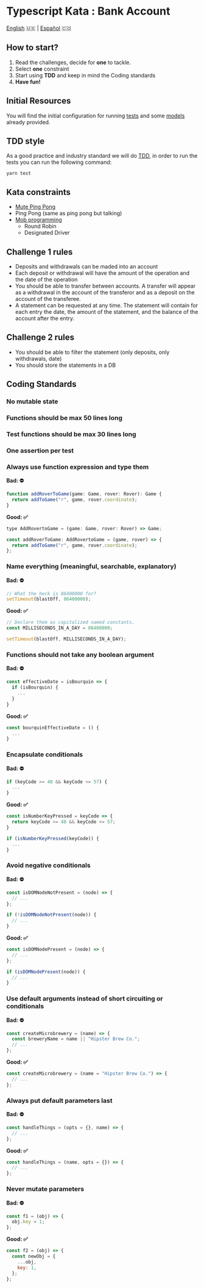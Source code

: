 # Typescript Kata : Bank Account

[English](README.md) 🇺🇸 | [Español](README.es.md) 🇨🇴

## How to start?

1. Read the challenges, decide for **one** to tackle.
2. Select **one** constraint
3. Start using **TDD** and keep in mind the Coding standards
4. **Have fun!**

## Initial Resources

You will find the initial configuration for running [tests](index.test.ts) and some [models](src/models.d.ts) already provided.

## TDD style

As a good practice and industry standard we will do [TDD](https://en.wikipedia.org/wiki/Test-driven_development), in order to run the tests you can run the following command:

```shell
yarn test
```

## Kata constraints

- [Mute Ping Pong](https://kata-log.rocks/mute-ping-pong)
- Ping Pong (same as ping pong but talking)
- [Mob programming](https://kata-log.rocks/mob-programming)
  - Round Robin
  - Designated Driver

## Challenge 1 rules

- Deposits and withdrawals can be maded into an account
- Each deposit or withdrawal will have the amount of the operation and the date of the operation
- You should be able to transfer between accounts. A transfer will appear as a withdrawal in the account of the transferor and as a deposit on the account of the transferee.
- A statement can be requested at any time. The statement will contain for each entry the date, the amount of the statement, and the balance of the account after the entry.

## Challenge 2 rules

- You should be able to filter the statement (only deposits, only withdrawals, date)
- You should store the statements in a DB

## Coding Standards

### No mutable state

### Functions should be max 50 lines long

### Test functions should be max 30 lines long

### One assertion per test

### Always use function expression and type them

**Bad: ⛔️**

```javascript
function addRoverToGame(game: Game, rover: Rover): Game {
  return addToGame("r", game, rover.coordinate);
}
```

**Good: ✅**

```javascript
type AddRovertoGame = (game: Game, rover: Rover) => Game;

const addRoverToGame: AddRovertoGame = (game, rover) => {
  return addToGame("r", game, rover.coordinate);
};
```

### Name everything (meaningful, searchable, explanatory)

**Bad: ⛔️**

```javascript
// What the heck is 86400000 for?
setTimeout(blastOff, 86400000);
```

**Good: ✅**

```javascript
// Declare them as capitalized named constants.
const MILLISECONDS_IN_A_DAY = 86400000;

setTimeout(blastOff, MILLISECONDS_IN_A_DAY);
```

### Functions should not take any boolean argument

**Bad: ⛔️**

```javascript
const effectiveDate = isBourquin => {
  if (isBourquin) {
    ...
  }
}
```

**Good: ✅**

```javascript
const bourquinEffectiveDate = () {
  ...
}
```

### Encapsulate conditionals

**Bad: ⛔️**

```javascript
if (keyCode >= 48 && keyCode <= 57) {
  ...
}
```

**Good: ✅**

```javascript
const isNumberKeyPressed = keyCode => {
  return keyCode >= 48 && keyCode <= 57;
}

if (isNumberKeyPressed(keyCode)) {
  ...
}
```

### Avoid negative conditionals

**Bad: ⛔️**

```javascript
const isDOMNodeNotPresent = (node) => {
  // ...
};

if (!isDOMNodeNotPresent(node)) {
  // ...
}
```

**Good: ✅**

```javascript
const isDOMNodePresent = (node) => {
  // ...
};

if (isDOMNodePresent(node)) {
  // ...
}
```

### Use default arguments instead of short circuiting or conditionals

**Bad: ⛔️**

```javascript
const createMicrobrewery = (name) => {
  const breweryName = name || "Hipster Brew Co.";
  // ...
};
```

**Good: ✅**

```javascript
const createMicrobrewery = (name = "Hipster Brew Co.") => {
  // ...
};
```

### Always put default parameters last

**Bad: ⛔️**

```javascript
const handleThings = (opts = {}, name) => {
  // ...
};
```

**Good: ✅**

```javascript
const handleThings = (name, opts = {}) => {
  // ...
};
```

### Never mutate parameters

**Bad: ⛔️**

```javascript
const f1 = (obj) => {
  obj.key = 1;
};
```

**Good: ✅**

```javascript
const f2 = (obj) => {
  const newObj = {
    ...obj,
    key: 1,
  };
};
```
